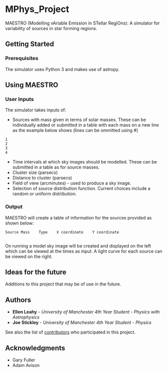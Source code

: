 # MPhys_Project

MAESTRO (Modelling vAriable Emission in STellar RegiOns): A simulator for variability of sources in star forming regions. 

## Getting Started

### Prerequisites

The simulator uses Python 3 and makes use of astropy.


## Using MAESTRO

### User Inputs

The simulator takes inputs of: 
* Sources with mass given in terms of solar masses. These can be individually added or submitted in a table with each mass on a new line as the example below shows (lines can be ommitted using #)

```
1
2
3
4

```

* Time intervals at which sky images should be modelled. These can be submitted in a table as for source masses. 
* Cluster size (parsecs)
* Distance to cluster (parsecs)
* Field of view (arcminutes) -  used to produce a sky image. 
* Selection of source distribution function. Current choices include a random or uniform distribution. 

### Output

MAESTRO will create a table of information for the sources provided as shown below:

```
Source Mass    Type    X coordinate    Y coordinate


```


On running a model sky image will be created and displayed on the left which can be viewed at the times as input. A light curve for each source can be viewed on the right.

## Ideas for the future

Additions to this project that may be of use in the future.

## Authors

* **Ellen Leahy** - *University of Manchester 4th Year Student - Physics with Astrophysics*
* **Joe Stickley** - *University of Manchester 4th Year Student - Physics* 

See also the list of [contributors](https://github.com/ellenleahy-95/mphys_project/contributors) who participated in this project.

## Acknowledgments

* Gary Fuller
* Adam Avison

